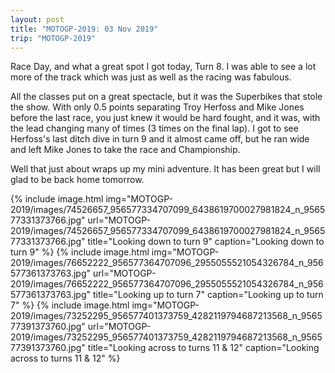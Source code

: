 ```yaml
---
layout: post
title: "MOTOGP-2019: 03 Nov 2019"
trip: "MOTOGP-2019"
---
```

Race Day, and what a great spot I got today, Turn 8.  I was able to see a lot more of the track which was just as well as the racing was fabulous.  

All the classes put on a great spectacle, but it was the Superbikes that stole the show.  With only 0.5 points separating Troy Herfoss and Mike Jones before the last race, you just knew it would be hard fought, and it was, with the lead changing many of times (3 times on the final lap).  I got to see Herfoss's last ditch dive in turn 9 and it almost came off, but he ran wide and left Mike Jones to take the race and Championship.

Well that just about wraps up my mini adventure.  It has been great but I will glad to be back home tomorrow.

<div class=images>
    {% include image.html
        img="MOTOGP-2019/images/74526657_956577334707099_6438619700027981824_n_956577331373766.jpg"
        url="MOTOGP-2019/images/74526657_956577334707099_6438619700027981824_n_956577331373766.jpg"
        title="Looking down to turn 9"
        caption="Looking down to turn 9"
    %}
    {% include image.html
        img="MOTOGP-2019/images/76652222_956577364707096_2955055521054326784_n_956577361373763.jpg"
        url="MOTOGP-2019/images/76652222_956577364707096_2955055521054326784_n_956577361373763.jpg"
        title="Looking up to turn 7"
        caption="Looking up to turn 7"
    %}
    {% include image.html
        img="MOTOGP-2019/images/73252295_956577401373759_4282119794687213568_n_956577391373760.jpg"
        url="MOTOGP-2019/images/73252295_956577401373759_4282119794687213568_n_956577391373760.jpg"
        title="Looking across to turns 11 & 12"
        caption="Looking across to turns 11 & 12"
    %}

</div>
